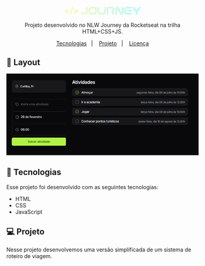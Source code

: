 <p align="center">
  <img alt="Logo NLW Journey - Rocketseat" src="assets/logo.png" width="200px" />
</p>

<p align="center">
Projeto desenvolvido no NLW Journey da Rocketseat na trilha HTML+CSS+JS.
</p>


<p align="center">
  <a href="#-tecnologias">Tecnologias</a>&nbsp;&nbsp;&nbsp;|&nbsp;&nbsp;&nbsp;
  <a href="#-projeto">Projeto</a>&nbsp;&nbsp;&nbsp;|&nbsp;&nbsp;&nbsp;
  <a href="#memo-licença">Licença</a>
</p>

<h2 id="layout">🎨 Layout</h2>

<p align="center">
    <img src="assets/preview.png" alt="Planner (web view" width="900px">
</p>




## 🚀 Tecnologias

Esse projeto foi desenvolvido com as seguintes tecnologias:

- HTML
- CSS
- JavaScript

## 💻 Projeto
Nesse projeto desenvolvemos uma versão simplificada de um sistema de roteiro de viagem.